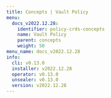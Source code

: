 ```yaml
---
title: Concepts | Vault Policy
menu:
  docs_v2022.12.28:
    identifier: policy-crds-concepts
    name: Vault Policy
    parent: concepts
    weight: 50
menu_name: docs_v2022.12.28
info:
  cli: v0.13.0
  installer: v2022.12.28
  operator: v0.13.0
  unsealer: v0.13.0
  version: v2022.12.28
---
```


